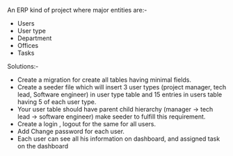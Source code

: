 An ERP kind of project where major entities are:-
   - Users
   - User type
   - Department
   - Offices
   - Tasks

Solutions:-
   - Create a migration for create all tables having minimal fields.
   - Create a seeder file which will insert 3 user types (project manager, tech lead, Software engineer) in user type table and 15 entries in users table having 5 of each user type.
   - Your user table should have parent child hierarchy (manager -> tech lead -> software engineer) make seeder to fulfill this requirement.
   - Create a login , logout for the same for all users.
   - Add Change password for each user.
   - Each user can see all his information on dashboard, and assigned task on the dashboard
